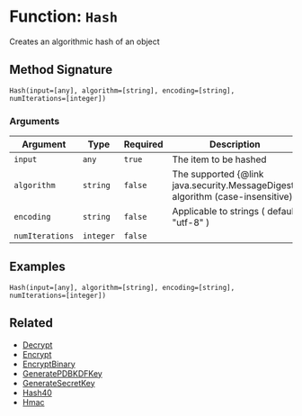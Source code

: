 [comment]: # (Note: This documentation is generated dynamically in the build process.  To modify the contents, change the javadoc on the _invoke method of the BIF class)

# Function: `Hash`

Creates an algorithmic hash of an object

## Method Signature

```
Hash(input=[any], algorithm=[string], encoding=[string], numIterations=[integer])
```

### Arguments


| Argument | Type | Required | Description | Default |
|----------|------|----------|-------------|---------|
| `input` | `any` | `true` | The item to be hashed |  |
| `algorithm` | `string` | `false` | The supported {@link java.security.MessageDigest} algorithm (case-insensitive) | `MD5` |
| `encoding` | `string` | `false` | Applicable to strings ( default "utf-8" ) | `utf-8` |
| `numIterations` | `integer` | `false` |  | `1` |

## Examples

```
Hash(input=[any], algorithm=[string], encoding=[string], numIterations=[integer])
```

## Related

  * [Decrypt](./Decrypt.md)
  * [Encrypt](./Encrypt.md)
  * [EncryptBinary](./EncryptBinary.md)
  * [GeneratePDBKDFKey](./GeneratePDBKDFKey.md)
  * [GenerateSecretKey](./GenerateSecretKey.md)
  * [Hash40](./Hash40.md)
  * [Hmac](./Hmac.md)
